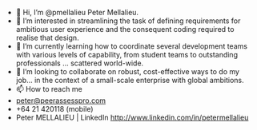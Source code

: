 - 👋 Hi, I’m @pmellalieu Peter Mellalieu.
- 👀 I’m interested in streamlining the task of defining requirements for ambitious user experience and the consequent coding required to realise that design.
- 🌱 I’m currently learning how to coordinate several development teams with various levels of capability, from student teams to outstanding professionals ... scattered world-wide.
- 💞️ I’m looking to collaborate on robust, cost-effective ways to do my job... in the context of a small-scale enterprise with global ambitions.
- 📫 How to reach me 
- peter@peerassesspro.com
- +64 21 420118 (mobile)
- Peter MELLALIEU | LinkedIn http://www.linkedin.com/in/petermellalieu


<!---
pmellalieu/pmellalieu is a ✨ special ✨ repository because its `README.md` (this file) appears on your GitHub profile.
You can click the Preview link to take a look at your changes.
--->
